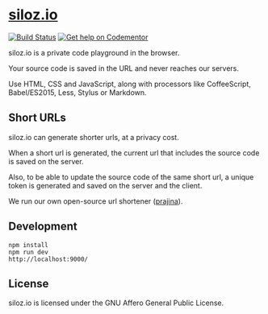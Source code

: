 # [siloz.io](https://www.siloz.io/)

[![Build Status](https://api.travis-ci.org/ghinda/siloz.io.svg)](https://travis-ci.org/ghinda/siloz.io)
[![Get help on Codementor](https://cdn.codementor.io/badges/get_help_github.svg)](https://www.codementor.io/ionutcolceriu?utm_source=github&utm_medium=button&utm_term=ionutcolceriu&utm_campaign=github)

siloz.io is a private code playground in the browser.

Your source code is saved in the URL and never reaches our servers.

Use HTML, CSS and JavaScript, along with processors like CoffeeScript, Babel/ES2015, Less, Stylus or Markdown.


## Short URLs

siloz.io can generate shorter urls, at a privacy cost.

When a short url is generated, the current url that includes the source code is saved on the server.

Also, to be able to update the source code of the same short url, a unique token is generated and saved on the server and the client.

We run our own open-source url shortener ([prajina](https://github.com/ghinda/prajina)).


## Development

```
npm install
npm run dev
http://localhost:9000/
```

## License

siloz.io is licensed under the GNU Affero General Public License.
